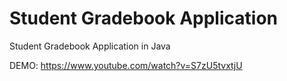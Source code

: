 # Student Gradebook Application
 Student Gradebook Application in Java
 
 DEMO: https://www.youtube.com/watch?v=S7zU5tvxtjU
